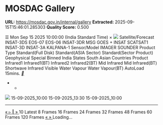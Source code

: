 # MOSDAC Gallery

**URL:** https://mosdac.gov.in/internal/gallery
**Extracted:** 2025-09-15T15:46:01.285303
**Quality Score:** 0.500

☰
Mon Sep 15 2025 10:00:00 (India Standard Time)
×
![](https://mosdac.gov.in/gallery/icons/mgallery.png)
Satellite/Forecast INSAT-3DS EOS-07 EOS-06 INSAT-3DR MSG GOES + INSAT SCATSAT1 INSAT-3D INSAT-3A KALPANA-1
Sensor/Model IMAGER SOUNDER
Product Type Standard(Full Disk) Standard(ASIA Sector) Standard(Sector Product) Geophysical Special Binned India States South Asian Countries
Product Infrared1 Infrared1(BT) Infrared2 Infrared2(BT) Mid Infrared Mid Infrared(BT) Shortwave Infrared Visible Water Vapour Water Vapour(BT)
AutoLoad 15mins.
[ __ ](https://mosdac.gov.in/gallery/)
+ -
![](https://mosdac.gov.in/look/3S_IMG/preview/2025/15SEP/3SIMG_15SEP2025_0430_L1B_STD_IR1_V01R00.jpg)
15-09-2025_10:00 15-09-2025_13:30 15-09-2025_10:00
  *   *   *   *   *   *   *   * 

[ « ](https://mosdac.gov.in/gallery/) [ ▹ ](https://mosdac.gov.in/gallery/) [ ‖ ](https://mosdac.gov.in/gallery/) [ » ](https://mosdac.gov.in/gallery/)
10
Latest 8 Frames 16 Frames 24 Frames 32 Frames 48 Frames 60 Frames 120 Frames
[ « ](https://mosdac.gov.in/gallery/) [ » ](https://mosdac.gov.in/gallery/)
Loading... 

